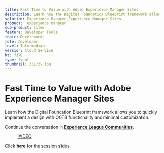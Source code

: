 ```yaml
---
title: Fast Time to Value with Adobe Experience Manager Sites
description: Learn how the Digital Foundation Blueprint framework allows you to quickly implement a design with OOTB functionality and minimal customization. This session was delivered as part of Adobe Developers Live Content event.
solution: Experience Manager,Experience Manager Sites
product:  experience manager
sub-product: sites
feature: Developer Tools
topic: Development
role: Developer
level: Intermediate
version: Cloud Service
kt: 7170
type: Event
thumbnail: 331735.jpg
---
```


# Fast Time to Value with Adobe Experience Manager Sites 

Learn how the Digital Foundation Blueprint framework allows you to quickly implement a design with OOTB functionality and minimal customization.

Continue the conversation in **[Experience League Communities](http://adobe.ly/36Yd3v6)**.

>[!VIDEO](https://video.tv.adobe.com/v/331735/?quality=12&learn=on&hidetitle=true)

Click **[here](assets/time-to-value-aem-sites.pdf)** for the session slides.
